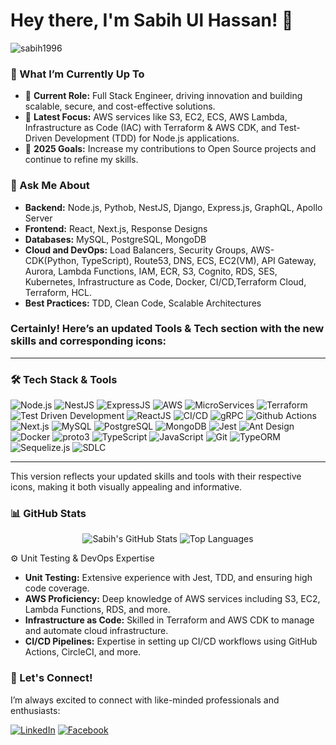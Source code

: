 # Hey there, I'm Sabih Ul Hassan! 👋

<p align="left"> <img src="https://komarev.com/ghpvc/?username=sabih1996&label=Profile%20Views&color=blue&style=plastic" alt="sabih1996" /> </p>

### 🚀 What I’m Currently Up To
- 🔭 **Current Role:** Full Stack Engineer, driving innovation and building scalable, secure, and cost-effective solutions.
- 🌱 **Latest Focus:** AWS services like S3, EC2, ECS, AWS Lambda, Infrastructure as Code (IAC) with Terraform & AWS CDK, and Test-Driven Development (TDD) for Node.js applications.
- 🥅 **2025 Goals:** Increase my contributions to Open Source projects and continue to refine my skills.

### 💬 Ask Me About
- **Backend:** Node.js, Pythob, NestJS, Django, Express.js, GraphQL, Apollo Server
- **Frontend:** React, Next.js, Response Designs
- **Databases:** MySQL, PostgreSQL, MongoDB
- **Cloud and DevOps:** Load Balancers, Security Groups, AWS-CDK(Python, TypeScript), Route53, DNS, ECS, EC2(VM), API Gateway, Aurora, Lambda Functions, IAM, ECR, S3, Cognito, RDS, SES, Kubernetes, Infrastructure as Code, Docker, 
    CI/CD,Terraform Cloud, Terraform, HCL.
- **Best Practices:** TDD, Clean Code, Scalable Architectures

### Certainly! Here’s an updated **Tools & Tech** section with the new skills and corresponding icons:

---

### 🛠️ Tech Stack & Tools

<p align="left">
  <img alt="Node.js" src="https://img.shields.io/badge/-Node.js-43853d?style=flat-square&logo=Node.js&logoColor=white" />
  <img alt="NestJS" src="https://img.shields.io/badge/-NestJS-E0234E?style=flat-square&logo=NestJS&logoColor=white" />
  <img alt="ExpressJS" src="https://img.shields.io/badge/-Express.js-000000?style=flat-square&logo=Express&logoColor=white" />
  <img alt="AWS" src="https://img.shields.io/badge/-AWS-232F3E?style=flat-square&logo=Amazon-AWS&logoColor=white" />
  <img alt="MicroServices" src="https://img.shields.io/badge/-MicroServices-FF6F00?style=flat-square&logo=MicroServices&logoColor=white" />
  <img alt="Terraform" src="https://img.shields.io/badge/-Terraform-623CE4?style=flat-square&logo=Terraform&logoColor=white" />
  <img alt="Test Driven Development" src="https://img.shields.io/badge/-TDD-E34F26?style=flat-square&logo=TestCafe&logoColor=white" />
  <img alt="ReactJS" src="https://img.shields.io/badge/-ReactJS-61DAFB?style=flat-square&logo=React&logoColor=white" />
  <img alt="CI/CD" src="https://img.shields.io/badge/-CI%2FCD-007ACC?style=flat-square&logo=CircleCI&logoColor=white" />
  <img alt="gRPC" src="https://img.shields.io/badge/-gRPC-0000CC?style=flat-square&logo=gRPC&logoColor=white" />
  <img alt="Github Actions" src="https://img.shields.io/badge/-Github%20Actions-2088FF?style=flat-square&logo=Github-Actions&logoColor=white" />
  <img alt="Next.js" src="https://img.shields.io/badge/-Next.js-000000?style=flat-square&logo=Next.js&logoColor=white" />
  <img alt="MySQL" src="https://img.shields.io/badge/-MySQL-4479A1?style=flat-square&logo=MySQL&logoColor=white" />
  <img alt="PostgreSQL" src="https://img.shields.io/badge/-PostgreSQL-4169E1?style=flat-square&logo=PostgreSQL&logoColor=white" />
  <img alt="MongoDB" src="https://img.shields.io/badge/-MongoDB-47A248?style=flat-square&logo=MongoDB&logoColor=white" />
  <img alt="Jest" src="https://img.shields.io/badge/-Jest-C21325?style=flat-square&logo=Jest&logoColor=white" />
  <img alt="Ant Design" src="https://img.shields.io/badge/-Ant%20Design-0170FE?style=flat-square&logo=Ant-Design&logoColor=white" />
  <img alt="Docker" src="https://img.shields.io/badge/-Docker-2496ED?style=flat-square&logo=Docker&logoColor=white" />
  <img alt="proto3" src="https://img.shields.io/badge/-Proto3-8A2BE2?style=flat-square&logo=Google-Cloud&logoColor=white" />
  <img alt="TypeScript" src="https://img.shields.io/badge/-TypeScript-3178C6?style=flat-square&logo=TypeScript&logoColor=white" />
  <img alt="JavaScript" src="https://img.shields.io/badge/-JavaScript-F7DF1E?style=flat-square&logo=JavaScript&logoColor=black" />
  <img alt="Git" src="https://img.shields.io/badge/-Git-F05032?style=flat-square&logo=Git&logoColor=white" />
  <img alt="TypeORM" src="https://img.shields.io/badge/-TypeORM-FE7A16?style=flat-square&logo=TypeORM&logoColor=white" />
  <img alt="Sequelize.js" src="https://img.shields.io/badge/-Sequelize-52B0E7?style=flat-square&logo=Sequelize&logoColor=white" />
  <img alt="SDLC" src="https://img.shields.io/badge/-SDLC-6A1B9A?style=flat-square&logo=LeanKit&logoColor=white" />
</p>

---

This version reflects your updated skills and tools with their respective icons, making it both visually appealing and informative.

### 📊 GitHub Stats
<p align="center">
  <img src="https://github-readme-stats.vercel.app/api?username=sabih1996&show_icons=true&theme=algolia&line_height=27" alt="Sabih's GitHub Stats">
  <img src="https://github-readme-stats.vercel.app/api/top-langs/?username=sabih1996&theme=algolia" alt="Top Languages">
</p>

⚙️ Unit Testing & DevOps Expertise

- **Unit Testing:** Extensive experience with Jest, TDD, and ensuring high code coverage.
- **AWS Proficiency:** Deep knowledge of AWS services including S3, EC2, Lambda Functions, RDS, and more.
- **Infrastructure as Code:** Skilled in Terraform and AWS CDK to manage and automate cloud infrastructure.
- **CI/CD Pipelines:** Expertise in setting up CI/CD workflows using GitHub Actions, CircleCI, and more.

### 🤝 Let's Connect!

I’m always excited to connect with like-minded professionals and enthusiasts:

[<img src="https://img.shields.io/badge/LinkedIn-%230077B5.svg?style=for-the-badge&logo=linkedin&logoColor=white" alt="LinkedIn"/>](https://www.linkedin.com/in/sabih-u-758a81134/)
[<img src="https://img.shields.io/badge/Facebook-%231877F2.svg?style=for-the-badge&logo=facebook&logoColor=white" alt="Facebook"/>](https://www.facebook.com/hafizsabih.ulhassan)
